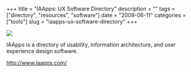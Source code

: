 +++
title = "IAApps: UX Software Directory"
description = ""
tags = ["directory", "resources", "software"]
date = "2009-06-11"
categories = ["tools"]
slug = "iaapps-ux-software-directory"
+++


<div class="tool-screenshot mb1"><a href="http://www.iaapps.com/"><img id="bluga-thumbnail-2730" class="bluga-thumbnail custom" src="//konigi.com/media/bluga/
wt522ff9dfc7247_custom.jpg"/></a></div><p>IAApps is a directory of usability, information architecture, and user experience design software.</p>
  
<p><a href="http://www.iaapps.com/">http://www.iaapps.com/</a></p>
      
